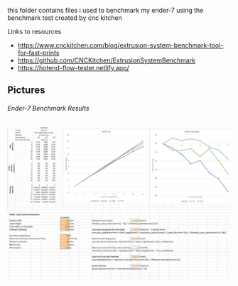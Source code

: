 this folder contains files i used to benchmark my ender-7 using the benchmark test created by cnc kitchen

Links to resources
- https://www.cnckitchen.com/blog/extrusion-system-benchmark-tool-for-fast-prints
- https://github.com/CNCKitchen/ExtrusionSystemBenchmark
- https://hotend-flow-tester.netlify.app/

## Pictures
###### Ender-7 Benchmark Results
![Ender-7](20230705_excel_benchmark_results.jpg)
![Ender-7](20230705_excel_benchmark_results_2.jpg)
